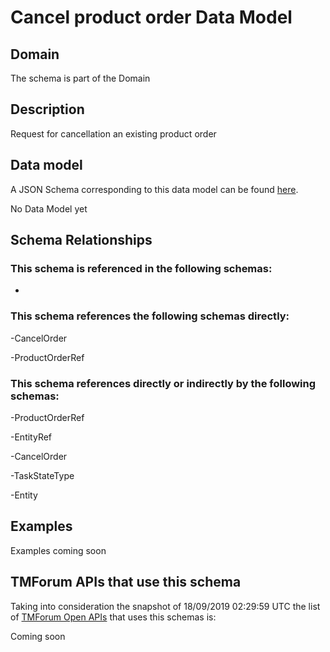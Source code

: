 # Cancel product order Data Model

## Domain

The  schema is part of the  Domain

## Description

Request for cancellation an existing product order

## Data model

A JSON Schema corresponding to this data model can be found
[here](https://github.com/tmforum-rand/schemas/blob/master/Product/CancelProductOrder.schema.json).

No Data Model yet

## Schema Relationships

### This schema is referenced in the following schemas:

-

### This schema references the following schemas directly:

-CancelOrder

-ProductOrderRef

### This schema references directly or indirectly by the following schemas:

-ProductOrderRef

-EntityRef

-CancelOrder

-TaskStateType

-Entity



## Examples

Examples coming soon

## TMForum APIs that use this schema

Taking into consideration the snapshot of 18/09/2019 02:29:59 UTC the list of [TMForum Open APIs](https://www.tmforum.org/open-apis/) that uses this schemas is:

Coming soon